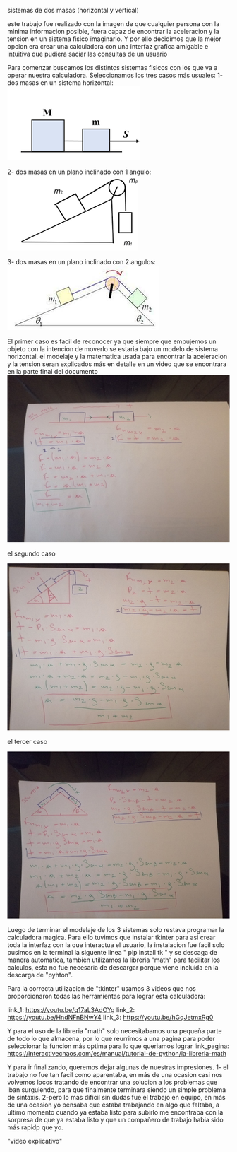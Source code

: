 sistemas de dos masas (horizontal y vertical)

este trabajo fue realizado con la imagen de que cualquier persona con la minima informacion posible, fuera capaz de
encontrar la aceleracion y la tension en un sistema fisico imaginario.
Y por ello decidimos que la mejor opcion era crear una calculadora con una interfaz grafica amigable e intuitiva 
que pudiera saciar las consultas de un usuario

Para comenzar buscamos los distintos sistemas fisicos con los que va a operar nuestra calculadora.
Seleccionamos los tres casos más usuales: 
1- dos masas en un sistema horizontal: 
![Alt text](image.png)

2- dos masas en un plano inclinado con 1 angulo:
  ![Alt text](image-1.png)
  
3- dos masas en un plano inclinado con 2 angulos:
 ![Alt text](image-2.png)

El primer caso es facil de reconocer ya que siempre que empujemos un objeto con la intencion de moverlo se estaria 
bajo un modelo de sistema horizontal.
el modelaje y la matematica usada para encontrar la aceleracion y la tension seran explicados más en detalle en un
video que se encontrara en la parte final del documento
![Alt text](horizontal-1.jpg)

el segundo caso

![Alt text](<1 angulo.jpg>)


el tercer caso

![Alt text](<2 angulos.jpg>)


Luego de terminar el modelaje de los 3 sistemas solo restava programar la calculadora magica.
Para ello tuvimos que instalar tkinter para asi crear toda la interfaz con la que interactua el usuario,
la instalacion fue facil solo pusimos en la terminal la siguente linea " pip install tk " y se descaga de manera automatica,
tambien utilizamos la libreria "math" para facilitar los calculos, esta no fue necesaria de descargar porque viene incluida
en la descarga de "pyhton".

Para la correcta utilizacion de "tkinter" usamos 3 videos que nos proporcionaron todas las herramientas
para lograr esta calculadora: 

link_1: https://youtu.be/q17aL3AdOYg
link_2: https://youtu.be/HndNFnBNwY4
link_3: https://youtu.be/hGqJetmxRg0

Y para el uso de la libreria "math" solo necesitabamos una pequeña parte de todo lo que almacena, por lo que reurrimos a una
pagina para poder seleccionar la funcion más optima para lo que queriamos lograr
link_pagina: https://interactivechaos.com/es/manual/tutorial-de-python/la-libreria-math


Y para ir finalizando, queremos dejar algunas de nuestras impresiones.
1- el trabajo no fue tan facil como aparentaba, en más de una ocasion casi nos volvemos locos tratando de encontrar
una solucion a los problemas que iban surguiendo, para que finalmente terminara siendo un simple problema de sintaxis.
2-pero lo más dificil sin dudas fue el trabajo en equipo, en más de una ocasion yo pensaba que estaba trabajando 
en algo que faltaba, a ultimo momento cuando ya estaba listo para subirlo me encontraba con la sorpresa de que ya estaba 
listo y que un compañero de trabajo habia sido más rapidp que yo.

"video explicativo"
